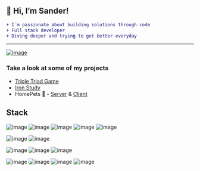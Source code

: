 ## 👋 Hi, I’m Sander!
```diff
+ I´m passionate about building solutions through code
+ Full stack developer
+ Diving deeper and trying to get better everyday
```
--- 
[![image](https://user-images.githubusercontent.com/42663606/134842820-844f8bee-3b81-4998-bfd8-34fac6311394.png)](https://www.linkedin.com/in/sanderiwase/)


### Take a look at some of my projects
- [Triple Triad Game](https://github.com/sanderiw/triple-triad-game-inspiration)
- [Iron Study](https://github.com/sanderiw/iron-study)
- HomePets 🐶 - [Server](https://github.com/sanderiw/homepets-back) & [Client](https://github.com/sanderiw/homepets-front)

## Stack
![image](https://user-images.githubusercontent.com/42663606/134844739-a591bf86-487c-4719-855d-16ed6bfb7649.png)
![image](https://user-images.githubusercontent.com/42663606/134845077-abb5d628-3bcd-4ee4-b2a3-412b96622d25.png)
![image](https://user-images.githubusercontent.com/42663606/134844782-d98c8922-7878-4d93-a7bf-a62dd8a08117.png)
![image](https://user-images.githubusercontent.com/42663606/134844790-370f5a5d-d8d7-4ade-a689-ee6b720735eb.png)
![image](https://user-images.githubusercontent.com/42663606/134844800-3ed0e233-2477-4a9d-8fff-701bfd8104cf.png)

![image](https://user-images.githubusercontent.com/42663606/134845155-f2d173dd-3ffd-4d9c-a6b6-dc67922c0e2f.png)
![image](https://user-images.githubusercontent.com/42663606/134844807-77153821-d668-4a7a-8bc5-f89ec4d2f91d.png)

![image](https://user-images.githubusercontent.com/42663606/134845107-9bea8bcf-707c-4d0f-9de1-3da59880b6ed.png)
![image](https://user-images.githubusercontent.com/42663606/134845110-1e9194d6-f38e-47e8-a941-f2a63688f1b0.png)
![image](https://user-images.githubusercontent.com/42663606/134845199-8cf5f0b8-fb5d-46c5-b1f4-ba4072053b32.png)

![image](https://user-images.githubusercontent.com/42663606/134844835-2a71b5d9-7e8c-42d7-a1d3-08371ef38f9f.png)
![image](https://user-images.githubusercontent.com/42663606/134844828-57dccb8c-8669-49bb-89e1-3e7badf2bebf.png)
![image](https://user-images.githubusercontent.com/42663606/134844842-4160cc0f-6673-40a4-9198-618d2e43b425.png)
![image](https://user-images.githubusercontent.com/42663606/134844846-38574e69-8c6a-4cb7-98f3-e43b2c322a95.png)

<!---
## Stats
[![Anurag's GitHub stats](https://github-readme-stats.vercel.app/api?username=sanderiw&show_icons=true&title_color=00008b)
)](https://github.com/sanderiw/github-readme-stats)

[![Top Langs](https://github-readme-stats.vercel.app/api/top-langs/?username=anuraghazra&show_icons=true&title_color=00008b)](https://github.com/anuraghazra/github-readme-stats)



sanderiw/sanderiw is a ✨ special ✨ repository because its `README.md` (this file) appears on your GitHub profile.
You can click the Preview link to take a look at your changes.
--->
